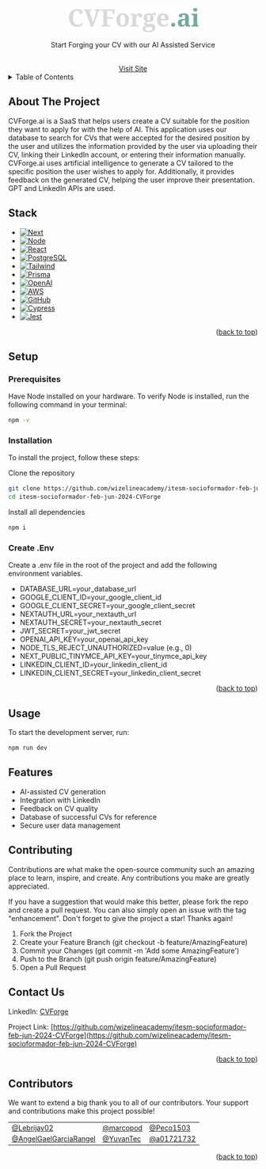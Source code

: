 <a name="readme-top"></a>

<!-- PROJECT LOGO -->
<br />
<div align="center">
<br>
  <a href="https://github.com/othneildrew/Best-README-Template">
    <img src="public/assets/CVForgeLogoReadMe.png" alt="CVForge Ai" height="50">
  </a>

  <p align="center">
    Start Forging your CV with our AI Assisted Service 
  </p>
  <br />
  <a href="https://main.d1q8p2sw9urkoh.amplifyapp.com/">Visit Site</a>
</div>

<!-- TABLE OF CONTENTS-->
<details>
  <summary>Table of Contents</summary>
  <ol>
    <li><a href="#about-the-project">About The Project</a></li>
    <li><a href="#stack">Stack</a></li>
    <li><a href="#setup">Setup</a></li>
    <li><a href="#usage">Usage</a></li>
    <li><a href="#features">Features</a></li>
    <li><a href="#contributing">Contributing</a></li>
    <li><a href="#license">License</a></li>
    <li><a href="#contact-us">Contact Us</a></li>
  </ol>
</details>

<!-- ABOUT THE PROJECT -->

## About The Project

CVForge.ai is a SaaS that helps users create a CV suitable for the position they want to apply for with the help of AI. This application uses our database to search for CVs that were accepted for the desired position by the user and utilizes the information provided by the user via uploading their CV, linking their LinkedIn account, or entering their information manually. CVForge.ai uses artificial intelligence to generate a CV tailored to the specific position the user wishes to apply for. Additionally, it provides feedback on the generated CV, helping the user improve their presentation. GPT and LinkedIn APIs are used.

## Stack

- [![Next][Next.js]][Next-url]
- [![Node][Node.js]][Node-url]
- [![React][React.js]][React-url]
- [![PostgreSQL][Postgre.sql]][Postgre-url]
- [![Tailwind][Tailwind.ts]][Tailwind-url]
- [![Prisma][Prisma.io]][Prisma-url]
- [![OpenAI][Openai.ai]][Openai-url]
- [![AWS][Aws.ts]][Aws-url]
- [![GitHub][Github.ts]][Github-url]
- [![Cypress][Cypress.io]][Cypress-url]
- [![Jest][Jest.io]][Jest-url]

<p align="right">(<a href="#readme-top">back to top</a>)</p>

<!-- GETTING STARTED -->

## Setup
### Prerequisites

Have Node installed on your hardware.
To verify Node is installed, run the following command in your terminal:
```bash
npm -v
```

### Installation

To install the project, follow these steps:

Clone the repository
```bash
git clone https://github.com/wizelineacademy/itesm-socioformador-feb-jun-2024-CVForge.git
cd itesm-socioformador-feb-jun-2024-CVForge
```

Install all dependencies
```bash
npm i
```

### Create .Env

Create a .env file in the root of the project and add the following environment variables.
<ul>
  <li>DATABASE_URL=your_database_url
  <li>GOOGLE_CLIENT_ID=your_google_client_id
  <li>GOOGLE_CLIENT_SECRET=your_google_client_secret
  <li>NEXTAUTH_URL=your_nextauth_url
  <li>NEXTAUTH_SECRET=your_nextauth_secret
  <li>JWT_SECRET=your_jwt_secret
  <li>OPENAI_API_KEY=your_openai_api_key
  <li>NODE_TLS_REJECT_UNAUTHORIZED=value (e.g., 0)
  <li>NEXT_PUBLIC_TINYMCE_API_KEY=your_tinymce_api_key
  <li>LINKEDIN_CLIENT_ID=your_linkedin_client_id
  <li>LINKEDIN_CLIENT_SECRET=your_linkedin_client_secret
</ul>
<p align="right">(<a href="#readme-top">back to top</a>)</p>

<!-- USAGE -->

## Usage

To start the development server, run:
```bash
npm run dev
```

<!-- FEATURES -->

## Features
<ul>
  <li>AI-assisted CV generation
  <li>Integration with LinkedIn
  <li>Feedback on CV quality
  <li>Database of successful CVs for reference
  <li>Secure user data management
</ul>
<!-- CONTRIBUTING -->

## Contributing

Contributions are what make the open-source community such an amazing place to learn, inspire, and create. Any contributions you make are greatly appreciated.

If you have a suggestion that would make this better, please fork the repo and create a pull request. You can also simply open an issue with the tag "enhancement".
Don't forget to give the project a star! Thanks again!

<ol>
  <li>Fork the Project
  <li>Create your Feature Branch (git checkout -b feature/AmazingFeature)
  <li>Commit your Changes (git commit -m 'Add some AmazingFeature')
  <li>Push to the Branch (git push origin feature/AmazingFeature)
  <li>Open a Pull Request
</ol>

<!-- CONTACT -->

## Contact Us

LinkedIn: [CVForge](https://www.linkedin.com/company/cvforge/about/) 

Project Link: [https://github.com/wizelineacademy/itesm-socioformador-feb-jun-2024-CVForge](https://github.com/wizelineacademy/itesm-socioformador-feb-jun-2024-CVForge)

<p align="right">(<a href="#readme-top">back to top</a>)</p>

<!-- Contributors -->

## Contributors

We want to extend a big thank you to all of our contributors. Your support and contributions make this project possible!

<table style="border-collapse: collapse; width: 100%;">
  <tr style="border: none;">
    <td><a href="https://github.com/Lebrijay02">@Lebrijay02</a></td>
    <td><a href="https://github.com/marcopod">@marcopod</a></td>
    <td><a href="https://github.com/Peco1503">@Peco1503</a></td>
  </tr>
  <tr style="border: none;">
    <td><a href="https://github.com/AngelGaelGarciaRangel">@AngelGaelGarciaRangel</a></td>
    <td><a href="https://github.com/YuvanTec">@YuvanTec</a></td>
    <td><a href="https://github.com/a01721732">@a01721732</a></td>
  </tr>
</table>

<p align="right">(<a href="#readme-top">back to top</a>)</p>

[Next.js]: https://img.shields.io/badge/next.js-000000?style=for-the-badge&logo=nextdotjs&logoColor=white
[Next-url]: https://nextjs.org/
[Node.js]: https://img.shields.io/badge/Node.js-10141c?logo=node.js&logoColor=5FA04E&style=for-the-badge
[Node-url]: https://nodejs.org/en
[React.js]: https://img.shields.io/badge/React-20232A?style=for-the-badge&logo=react&logoColor=61DAFB
[React-url]: https://reactjs.org/
[Postgre.sql]: https://img.shields.io/badge/-Postgre-282424?logo=postgresql&logoColor=4169E1&style=for-the-badge
[Postgre-url]: https://www.postgresql.org
[Tailwind.ts]: https://img.shields.io/badge/-Tailwind-0b1120?logo=tailwind%20css&logoColor=06B6D4&style=for-the-badge
[Tailwind-url]: https://tailwindcss.com
[Prisma.io]: https://img.shields.io/badge/-Prisma-090a15?logo=prisma&logoColor=white&style=for-the-badge
[Prisma-url]: https://www.prisma.io
[Openai.ai]: https://img.shields.io/badge/-Open%20ai-black?logo=openai&logoColor=412991&style=for-the-badge
[Openai-url]: https://openai.com
[Aws.ts]: https://img.shields.io/badge/-AWS-222f3e?logo=aws%20lambda&logoColor=FF9900&style=for-the-badge
[Aws-url]: https://aws.amazon.com
[Github.ts]: https://img.shields.io/badge/-Github-181717?logo=github&logoColor=white&style=for-the-badge
[Github-url]: https://github.com
[Cypress.io]: https://img.shields.io/badge/-Cypress-white?logo=cypress&logoColor=69D3A7&style=for-the-badge
[Cypress-url]: https://www.cypress.io
[Jest.io]: https://img.shields.io/badge/-jest-C21325?logo=jest&logoColor=white&style=for-the-badge
[Jest-url]: https://jestjs.io
